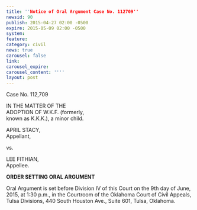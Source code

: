 ```yaml
---
title: ''Notice of Oral Argument Case No. 112709''
newsid: 90
publish: 2015-04-27 02:00 -0500
expire: 2015-05-09 02:00 -0500
system: 
feature: 
category: civil
news: true
carousel: false
link: 
carousel_expire: 
carousel_content: ''''
layout: post
---
```

<p>Case No. 112,709</p>
<p>IN THE MATTER OF THE<br>
ADOPTION OF W.K.F. (formerly,<br>
known as K.K.K.), a minor child.</p>
<p>APRIL STACY,<br>
Appellant,</p>
<p>vs.</p>
<p>LEE FITHIAN,<br>
Appellee.</p>
<p><strong>ORDER SETTING ORAL ARGUMENT</strong></p>
<p>Oral Argument is set before Division IV of this Court on the 9th day of June,
2015, at 1:30 p.m., in the Courtroom of the Oklahoma Court of Civil Appeals,
Tulsa Divisions, 440 South Houston Ave., Suite 601, Tulsa, Oklahoma.</p>